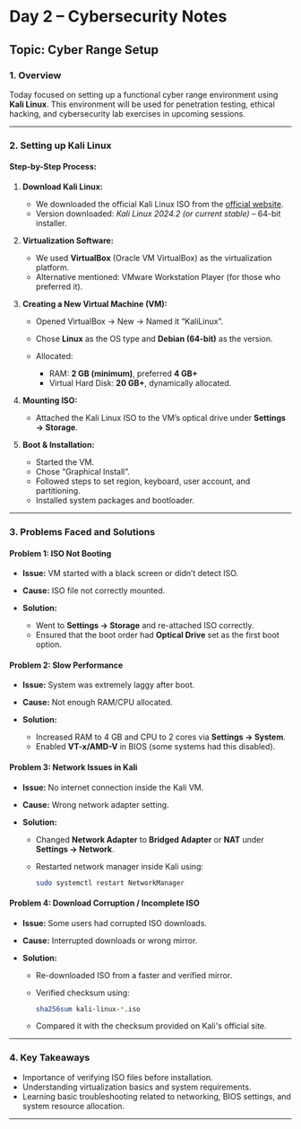 # **Day 2 – Cybersecurity Notes**

## **Topic: Cyber Range Setup**

### **1. Overview**

Today focused on setting up a functional cyber range environment using **Kali Linux**. This environment will be used for penetration testing, ethical hacking, and cybersecurity lab exercises in upcoming sessions.

---

### **2. Setting up Kali Linux**

#### **Step-by-Step Process:**

1. **Download Kali Linux:**

   * We downloaded the official Kali Linux ISO from the [official website](https://www.kali.org/get-kali/).
   * Version downloaded: *Kali Linux 2024.2 (or current stable)* – 64-bit installer.

2. **Virtualization Software:**

   * We used **VirtualBox** (Oracle VM VirtualBox) as the virtualization platform.
   * Alternative mentioned: VMware Workstation Player (for those who preferred it).

3. **Creating a New Virtual Machine (VM):**

   * Opened VirtualBox → New → Named it “KaliLinux”.
   * Chose **Linux** as the OS type and **Debian (64-bit)** as the version.
   * Allocated:

     * RAM: **2 GB (minimum)**, preferred **4 GB+**
     * Virtual Hard Disk: **20 GB+**, dynamically allocated.

4. **Mounting ISO:**

   * Attached the Kali Linux ISO to the VM’s optical drive under **Settings → Storage**.

5. **Boot & Installation:**

   * Started the VM.
   * Chose “Graphical Install”.
   * Followed steps to set region, keyboard, user account, and partitioning.
   * Installed system packages and bootloader.

---

### **3. Problems Faced and Solutions**

#### **Problem 1: ISO Not Booting**

* **Issue:** VM started with a black screen or didn’t detect ISO.
* **Cause:** ISO file not correctly mounted.
* **Solution:**

  * Went to **Settings → Storage** and re-attached ISO correctly.
  * Ensured that the boot order had **Optical Drive** set as the first boot option.

#### **Problem 2: Slow Performance**

* **Issue:** System was extremely laggy after boot.
* **Cause:** Not enough RAM/CPU allocated.
* **Solution:**

  * Increased RAM to 4 GB and CPU to 2 cores via **Settings → System**.
  * Enabled **VT-x/AMD-V** in BIOS (some systems had this disabled).

#### **Problem 3: Network Issues in Kali**

* **Issue:** No internet connection inside the Kali VM.
* **Cause:** Wrong network adapter setting.
* **Solution:**

  * Changed **Network Adapter** to **Bridged Adapter** or **NAT** under **Settings → Network**.
  * Restarted network manager inside Kali using:

    ```bash
    sudo systemctl restart NetworkManager
    ```

#### **Problem 4: Download Corruption / Incomplete ISO**

* **Issue:** Some users had corrupted ISO downloads.
* **Cause:** Interrupted downloads or wrong mirror.
* **Solution:**

  * Re-downloaded ISO from a faster and verified mirror.
  * Verified checksum using:

    ```bash
    sha256sum kali-linux-*.iso
    ```
  * Compared it with the checksum provided on Kali's official site.

---

### **4. Key Takeaways**

* Importance of verifying ISO files before installation.
* Understanding virtualization basics and system requirements.
* Learning basic troubleshooting related to networking, BIOS settings, and system resource allocation.

---

